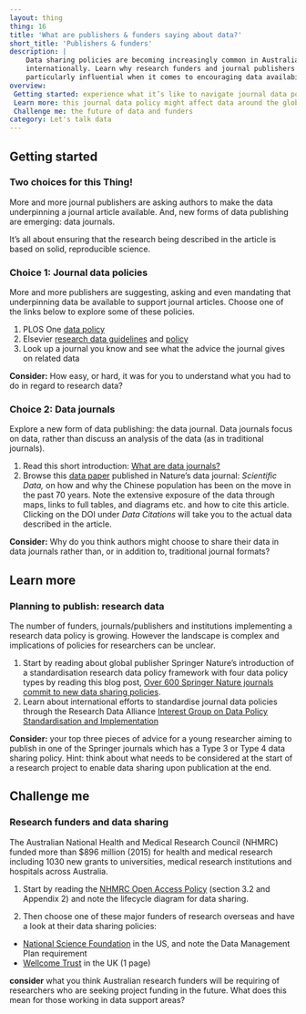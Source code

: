 ```yaml
---
layout: thing
thing: 16
title: 'What are publishers & funders saying about data?'
short_title: 'Publishers & funders'
description: |
    Data sharing policies are becoming increasingly common in Australia and
    internationally. Learn why research funders and journal publishers are
    particularly influential when it comes to encouraging data availability.
overview:
 Getting started: experience what it’s like to navigate journal data policies
 Learn more: this journal data policy might affect data around the globe...
 Challenge me: the future of data and funders
category: Let's talk data
---
```

## Getting started
### Two choices for this Thing!

More and more journal publishers are asking authors to make the
data underpinning a journal article available. And, new forms of data
publishing are emerging: data journals.

It’s all about ensuring that the research being described in the article
is based on solid, reproducible science.

### Choice 1: Journal data policies

More and more publishers are suggesting, asking and even mandating that
underpinning data be available to support journal articles. Choose one
of the links below to explore some of these policies.

1.  PLOS One [data
    policy](http://journals.plos.org/plosone/s/data-availability)
2.  Elsevier [research data guidelines](https://www.elsevier.com/authors/author-resources/research-data/data-guidelines) and [policy](https://www.elsevier.com/about/policies/research-data)
3.  Look up a journal you know and see what the advice the journal gives
    on related data

**Consider:** How easy, or hard, it was for you to understand what you
had to do in regard to research data?

### Choice 2: Data journals

Explore a new form of data publishing: the data journal. Data journals
focus on data, rather than discuss an analysis of the data (as in
traditional journals).

1.  Read this short introduction: [What are data
    journals?](https://www.ands.org.au/working-with-data/publishing-and-reusing-data/data-journals#dj "Data and Journals")
2.  Browse this [data paper](http://www.nature.com/articles/sdata201647)
    published in Nature’s data journal: *Scientific Data,* on how and
    why the Chinese population has been on the move in the past 70
    years. Note the extensive exposure of the data through maps, links
    to full tables, and diagrams etc. and how to cite this article.
    Clicking on the DOI under *Data Citations* will take you to the
    actual data described in the article.

**Consider:** Why do you think authors might choose to share their data
in data journals rather than, or in addition to, traditional journal
formats?

## Learn more 
### Planning to publish: research data

The number of funders, journals/publishers and institutions implementing
a research data policy is growing. However the landscape is complex and
implications of policies for researchers can be unclear.

1.  Start by reading about global publisher Springer Nature’s
    introduction of a standardisation research data policy framework
    with four data policy types by reading this blog post, [Over 600
    Springer Nature journals commit to new data sharing
    policies](https://group.springernature.com/gp/group/media/press-releases/archive-2016/over-600-springer-nature-journals-commit-to-new-data-sharing-policies/12000254).  
2.  Learn about international efforts to standardise journal data
    policies through the Research Data Alliance [Interest Group on Data
    Policy Standardisation and
    Implementation](https://www.rd-alliance.org/groups/data-policy-standardisation-and-implementation)

**Consider:** your top three pieces of advice for a young researcher
aiming to publish in one of the Springer journals which has a Type 3 or
Type 4 data sharing policy. Hint: think about
what needs to be considered at the start of a research project to enable
data sharing upon publication at the end.

## Challenge me
### Research funders and data sharing

The Australian National Health and Medical Research Council (NHMRC)
funded more than $896 million (2015) for health and medical research
including 1030 new grants to universities, medical research institutions
and hospitals across Australia.

1. Start by reading the [NHMRC Open Access
Policy](https://www.nhmrc.gov.au/about-us/resources/open-access-policy)
(section 3.2 and Appendix 2) and note the lifecycle diagram for data
sharing.

2. Then choose one of these major funders of research overseas and have
a look at their data sharing policies:

-   [National Science
    Foundation](http://www.nsf.gov/bfa/dias/policy/dmp.jsp) in the US,
    and note the Data Management Plan requirement
-   [Wellcome
    Trust](https://wellcome.ac.uk/funding/managing-grant/policy-data-management-and-sharing)
    in the UK (1 page)

**consider** what you think Australian research
funders will be requiring of researchers who are seeking project
funding in the future. What does this mean for those working in data support areas?

